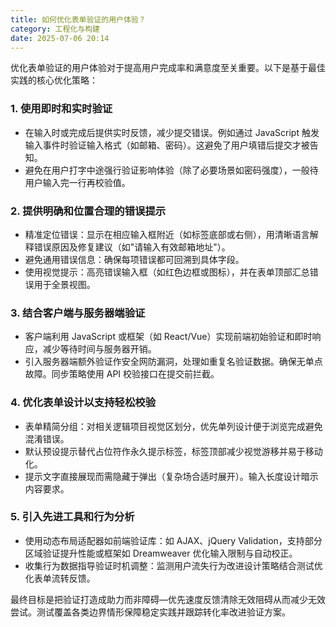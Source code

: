 ```yaml
---
title: 如何优化表单验证的用户体验？
category: 工程化与构建
date: 2025-07-06 20:14
---
```

优化表单验证的用户体验对于提高用户完成率和满意度至关重要。以下是基于最佳实践的核心优化策略：

### 1. 使用即时和实时验证
   - 在输入时或完成后提供实时反馈，减少提交错误。例如通过 JavaScript 触发输入事件时验证输入格式（如邮箱、密码）。这避免了用户填错后提交才被告知。
   - 避免在用户打字中途强行验证影响体验（除了必要场景如密码强度），一般待用户输入完一行再校验值。

### 2. 提供明确和位置合理的错误提示
   - 精准定位错误：显示在相应输入框附近（如标签底部或右侧），用清晰语言解释错误原因及修复建议（如"请输入有效邮箱地址"）。
   - 避免通用错误信息：确保每项错误都可回溯到具体字段。
   - 使用视觉提示：高亮错误输入框（如红色边框或图标），并在表单顶部汇总错误用于全景视图。

### 3. 结合客户端与服务器端验证
   - 客户端利用 JavaScript 或框架（如 React/Vue）实现前端初始验证和即时响应，减少等待时间与服务器开销。
   - 引入服务器端额外验证作安全网防漏洞，处理如重复名验证数据。确保无单点故障。同步策略使用 API 校验接口在提交前拦截。

### 4. 优化表单设计以支持轻松校验
   - 表单精简分组：对相关逻辑项目视觉区划分，优先单列设计便于浏览完成避免混淆错误。
   - 默认预设提示替代占位符作永久提示标签，标签顶部减少视觉游移并易于移动化。
   - 提示文字直接展现而需隐藏于弹出（复杂场合适时展开）。输入长度设计暗示内容要求。

### 5. 引入先进工具和行为分析
   - 使用动态布局适配器如前端验证库：如 AJAX、jQuery Validation，支持部分区域验证提升性能或框架如 Dreamweaver 优化输入限制与自动校正。
   - 收集行为数据指导验证时机调整：监测用户流失行为改进设计策略结合测试优化表单流转反馈。

最终目标是把验证打造成助力而非障碍—优先速度反馈清除无效阻碍从而减少无效尝试。测试覆盖各类边界情形保障稳定实践并跟踪转化率改进验证方案。
